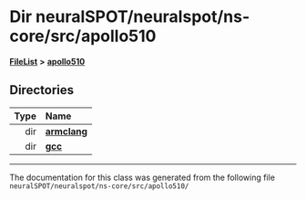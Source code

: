 

# Dir neuralSPOT/neuralspot/ns-core/src/apollo510



[**FileList**](files.md) **>** [**apollo510**](dir_4836c8f18adf8fe661489f81269964c0.md)














## Directories

| Type | Name |
| ---: | :--- |
| dir | [**armclang**](dir_07427f3653b1c93a64ed19d955d493a3.md) <br> |
| dir | [**gcc**](dir_718929b34763ecf86f655eedf0c9c45a.md) <br> |

























































------------------------------
The documentation for this class was generated from the following file `neuralSPOT/neuralspot/ns-core/src/apollo510/`

